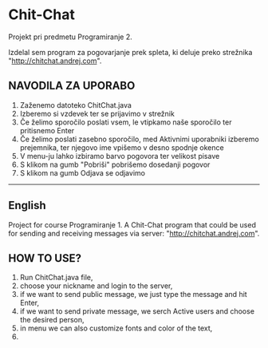 # Chit-Chat

Projekt pri predmetu Programiranje 2.

Izdelal sem program za pogovarjanje prek spleta, ki deluje preko strežnika "http://chitchat.andrej.com".

## NAVODILA ZA UPORABO

1.  Zaženemo datoteko ChitChat.java
2.  Izberemo si vzdevek ter se prijavimo v strežnik
3.  Če želimo sporočilo poslati vsem, le vtipkamo naše sporočilo ter pritisnemo Enter
4.  Če želimo poslati zasebno sporočilo, med Aktivnimi uporabniki izberemo prejemnika, ter njegovo ime vpišemo v 
    desno spodnje okence
5.  V menu-ju lahko izbiramo barvo pogovora ter velikost pisave
6.  S klikom na gumb "Pobriši" pobrišemo dosedanji pogovor
7. S klikom na gumb Odjava se odjavimo

---------------------------------------------------------------------------------------------------------------
## English

Project for course Programiranje 1. A Chit-Chat program that could be used for sending and receiving messages via server: "http://chitchat.andrej.com".

## HOW TO USE?

1. Run ChitChat.java file,
2. choose your nickname and login to the server,
3. if we want to send public message, we just type the message and hit Enter,
4. if we want to send private message, we serch Active users and choose the desired person,
5. in menu we can also customize fonts and color of the text,
6. 
